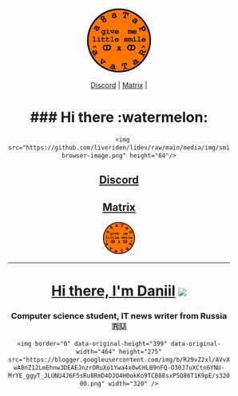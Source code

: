 <br/>

<div align="center" style="margin: 30px;">
<a href="https://refine.dev/">
  <img src="https://github.com/liveriden/lidev/raw/main/media/img/smile-browser-image.png"   style="width:128px;" align="center" />
</a>
<br />
<br />

<div align="center">
    <a href="https://discord.gg/refine">Discord</a> |
    <a href="https://refine.dev/examples/">Matrix</a> |
</div>



<h1 align="center">### Hi there :watermelon:</h1>  

      <img src="https://github.com/liveriden/lidev/raw/main/media/img/smile-browser-image.png" height="64"/>

<h2 align="center"><a title="Discord" href="https://discord.gg/dzM8UDE8Jk" target="_blank">Discord</h2>
<h2 align="center"><a title="Matrix" href="https://matrix.to/#/#Liveriden-channel:matrix.org" target="_blank">Matrix</h2>
<img src="https://github.com/liveriden/lidev/raw/main/media/img/smile-browser-image.png" height="64"/>
<hr />

<h1 align="center">Hi there, I'm <a href="https://daniilshat.ru/" target="_blank">Daniil</a> 
<img src="https://github.com/blackcater/blackcater/raw/main/images/Hi.gif" height="32"/></h1>
<h3 align="center">Computer science student, IT news writer from Russia 🇷🇺</h3>
  
  
  
  
  <div class="separator" style="clear: both; text-align: center;">
  

    
    <img border="0" data-original-height="399" data-original-width="464" height="275" src="https://blogger.googleusercontent.com/img/b/R29vZ2xl/AVvXsEgvVBSz69sL6x19sJ1jn7MtW5HIxBv9pi7B77_8hqAIAmSXKkTOq5PfeenJAVbZSSjW05k-wA8nZ12LmEhnw3DEAEJnzrORuXo1Ywa4x0wCHLB9nFQ-O30J7uXCtn6YNU-MrYE_ggyT_JLUNU4J6F5sRu8RmD4DJO4H0okKo9TCB88sxP5Q86T1K9pE/s320/4079688155a1d99d15720fd1beb58937-00.png" width="320" />
  
</div>
  
  
  
  
  

<!---
- 👋 Hi, I’m @liveriden
- 👀 I’m interested in ...
- 🌱 I’m currently learning ...
- 💞️ I’m looking to collaborate on ...
- 📫 How to reach me ...


liveriden/liveriden is a ✨ special ✨ repository because its `README.md` (this file) appears on your GitHub profile.
You can click the Preview link to take a look at your changes.
--->

